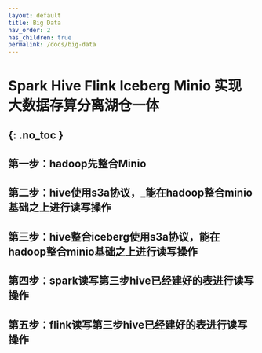 ```yaml
---
layout: default
title: Big Data
nav_order: 2
has_children: true
permalink: /docs/big-data
---
```


# Spark Hive Flink Iceberg Minio 实现大数据存算分离湖仓一体
{: .no_toc }
---

## 第一步：hadoop先整合Minio 
## 第二步：hive使用s3a协议，_能在hadoop整合minio基础之上进行读写操作 
## 第三步：hive整合iceberg使用s3a协议，能在hadoop整合minio基础之上进行读写操作 
## 第四步：spark读写第三步hive已经建好的表进行读写操作 
## 第五步：flink读写第三步hive已经建好的表进行读写操作 